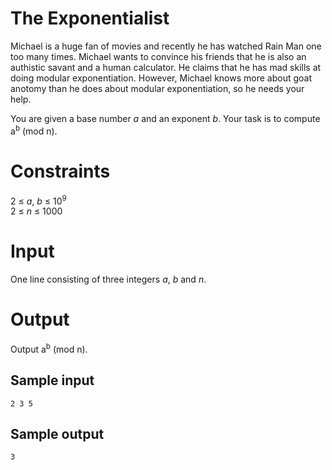 # The Exponentialist
Michael is a huge fan of movies and recently he has watched Rain Man one too
many times. Michael wants to convince his friends that he is also an
authistic savant and a human calculator. He claims that he has mad skills
at doing modular exponentiation. However, Michael knows more about goat anotomy
than he does about modular exponentiation, so he needs your help.

You are given a base number _a_ and an exponent _b_. Your task is to compute
a<sup>b</sup> (mod n).

# Constraints
2 &le; _a_, _b_ &le; 10<sup>9</sup>  
2 &le; _n_ &le; 1000

# Input
One line consisting of three integers _a_, _b_ and _n_.

# Output
Output a<sup>b</sup> (mod n).

## Sample input
```
2 3 5
```
## Sample output
```
3
```
